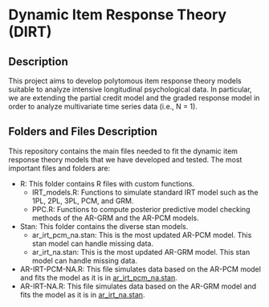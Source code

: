 # Dynamic Item Response Theory (DIRT)

## Description
This project aims to develop polytomous item response theory models suitable to analyze intensive longitudinal psychological data. In particular, we are extending the partial credit model and the graded response model in order to analyze multivariate time series data (i.e., N = 1).

## Folders and Files Description
This repository contains the main files needed to fit the dynamic item response theory models that we have developed and tested. The most important files and folders are: 
* R: This folder contains R files with custom functions.
  + IRT_models.R: Functions to simulate standard IRT model such as the 1PL, 2PL, 3PL, PCM, and GRM.
  + PPC.R: Functions to compute posterior predictive model checking methods of the AR-GRM and the AR-PCM models.
* Stan: This folder contains the diverse stan models.
  + ar_irt_pcm_na.stan: This is the most updated AR-PCM model. This stan model can handle missing data.
  + ar_irt_na.stan: This is the most updated AR-GRM model. This stan model can handle missing data.
* AR-IRT-PCM-NA.R: This file simulates data based on the AR-PCM model and fits the model as it is in [ar_irt_pcm_na.stan](Stan/ar_irt_pcm_na.stan). 
* AR-IRT-NA.R: This file simulates data based on the AR-GRM model and fits the model as it is in [ar_irt_na.stan](Stan/ar_irt_na.stan).
